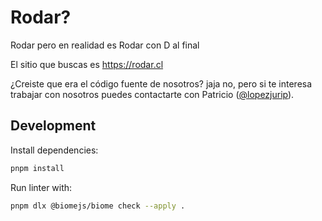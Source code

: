 # Rodar?

Rodar pero en realidad es Rodar con D al final

El sitio que buscas es https://rodar.cl

¿Creiste que era el código fuente de nosotros? jaja no, pero si te interesa trabajar con nosotros puedes contactarte con Patricio ([@lopezjurip](https://github.com/lopezjurip)).

## Development

Install dependencies:

```sh
pnpm install
```

Run linter with:

```sh
pnpm dlx @biomejs/biome check --apply .
```
